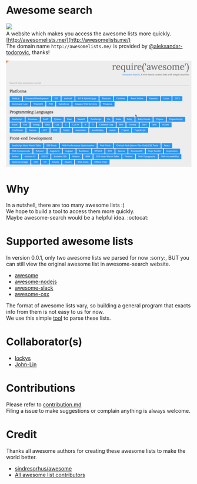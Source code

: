 Awesome search
==
![](https://img.shields.io/badge/version-0.1.0-green.svg)  
A website which makes you access the awesome lists more quickly.  
[http://awesomelists.me/](http://awesomelists.me/)  
The domain name `http://awesomelists.me/` is provided by [@aleksandar-todorovic](https://github.com/aleksandar-todorovic), thanks!

![](/media/record.gif)

Why
==
In a nutshell, there are too many awesome lists :)  
We hope to build a tool to access them more quickly.  
Maybe awesome-search would be a helpful idea. :octocat:

Supported awesome lists
==
In version 0.0.1, only two awesome lists we parsed for now :sorry:, BUT you can still view the original awesome list in awesome-search website. 
- [awesome](https://github.com/sindresorhus/awesome)
- [awesome-nodejs](https://github.com/sindresorhus/awesome-nodejs)
- [awesome-slack](https://github.com/matiassingers/awesome-slack)
- [awesome-osx](https://github.com/iCHAIT/awesome-osx)

The format of awesome lists vary, so building a general program that exacts info from them is not easy to us for now.  
We use this simple [tool](https://github.com/lockys/awesome.json) to parse these lists.

Collaborator(s)
==
- [lockys](https://github.com/lockys)
- [John-Lin](https://github.com/John-Lin)

Contributions
==
Please refer to [contribution.md](contribution.md)    
Filing a issue to make suggestions or complain anything is always welcome.

Credit
==
Thanks all awesome authors for creating these awesome lists to make the world better.  
- [sindresorhus/awesome](https://github.com/sindresorhus/awesome)  
- [All awesome list contributors](https://github.com/sindresorhus/awesome/graphs/contributors)

